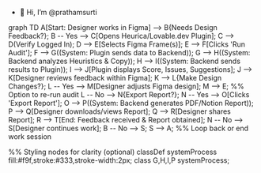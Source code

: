 - 👋 Hi, I’m @prathamsurti

<!---
prathamsurti/prathamsurti is a ✨ special ✨ repository because its `README.md` (this file) appears on your GitHub profile.
You can click the Preview link to take a look at your changes.
--->
graph TD
    A[Start: Designer works in Figma] --> B{Needs Design Feedback?};
    B -- Yes --> C[Opens Heurica/Lovable.dev Plugin];
    C --> D(Verify Logged In);
    D --> E[Selects Figma Frame(s)];
    E --> F[Clicks 'Run Audit'];
    F --> G((System: Plugin sends data to Backend));
    G --> H((System: Backend analyzes Heuristics & Copy));
    H --> I((System: Backend sends results to Plugin));
    I --> J[Plugin displays Score, Issues, Suggestions];
    J --> K[Designer reviews feedback within Figma];
    K --> L{Make Design Changes?};
    L -- Yes --> M[Designer adjusts Figma design];
    M --> E; %% Option to re-run audit
    L -- No --> N{Export Report?};
    N -- Yes --> O[Clicks 'Export Report'];
    O --> P((System: Backend generates PDF/Notion Report));
    P --> Q[Designer downloads/views Report];
    Q --> R[Designer shares Report];
    R --> T[End: Feedback received & Report obtained];
    N -- No --> S[Designer continues work];
    B -- No --> S;
    S --> A; %% Loop back or end work session

%% Styling nodes for clarity (optional)
classDef systemProcess fill:#f9f,stroke:#333,stroke-width:2px;
class G,H,I,P systemProcess;
